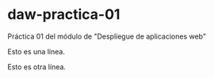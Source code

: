 # daw-practica-01
Práctica 01 del módulo de "Despliegue de aplicaciones web"

Esto es una línea.

Esto es otra línea.